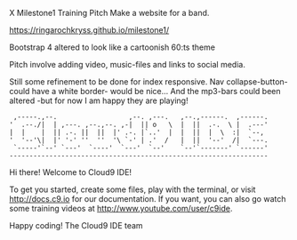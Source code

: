 X Milestone1 Training Pitch Make a website for a band.

https://ringarochkryss.github.io/milestone1/

Bootstrap 4 
altered to look like a cartoonish 60:ts theme

Pitch involve adding video, music-files and links to social media.

Still some refinement to be done for index responsive.
Nav collapse-button- could have a white border- would be nice...
And the mp3-bars could been altered -but for now I am happy they are playing!



     ,-----.,--.                  ,--. ,---.   ,--.,------.  ,------.
    '  .--./|  | ,---. ,--.,--. ,-|  || o   \  |  ||  .-.  \ |  .---'
    |  |    |  || .-. ||  ||  |' .-. |`..'  |  |  ||  |  \  :|  `--, 
    '  '--'\|  |' '-' ''  ''  '\ `-' | .'  /   |  ||  '--'  /|  `---.
     `-----'`--' `---'  `----'  `---'  `--'    `--'`-------' `------'
    ----------------------------------------------------------------- 


Hi there! Welcome to Cloud9 IDE!

To get you started, create some files, play with the terminal,
or visit http://docs.c9.io for our documentation.
If you want, you can also go watch some training videos at
http://www.youtube.com/user/c9ide.

Happy coding!
The Cloud9 IDE team
